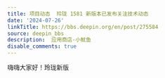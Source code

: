 ```yaml
---
title: 项目动态  玲珑 1581 新版本已发布关注技术动态 
date: '2024-07-26'
linkTitle: https://bbs.deepin.org/en/post/275584
source: deepin_bbs
description:  应用商店-小鱿鱼 
disable_comments: true
---
```

嗨嗨大家好！玲珑新版
